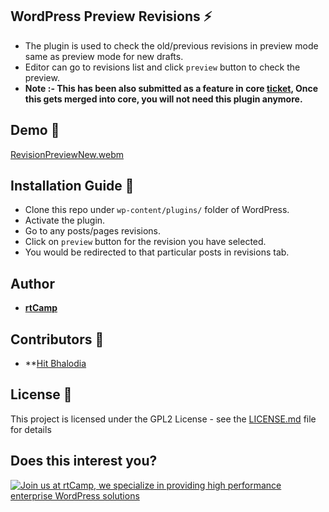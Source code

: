 ## WordPress Preview Revisions :zap:

* The plugin is used to check the old/previous revisions in preview mode same as preview mode for new drafts.
* Editor can go to revisions list and click `preview` button to check the preview.
* **Note :- This has been also submitted as a feature in core [ticket](https://core.trac.wordpress.org/ticket/57641), Once this gets merged into core, you will not need this plugin anymore.**

## Demo :movie_camera:

[RevisionPreviewNew.webm](https://user-images.githubusercontent.com/58802366/216951039-21a917e2-e9aa-4fab-8450-57600f0aa9ce.webm)

## Installation Guide :guide_dog:

* Clone this repo under `wp-content/plugins/` folder of WordPress.
* Activate the plugin.
* Go to any posts/pages revisions.
* Click on `preview` button for the revision you have selected.
* You would be redirected to that particular posts in revisions tab.

## Author

* **[rtCamp](https://rtcamp.com)**

## Contributors :bust_in_silhouette:

* **[Hit Bhalodia](https://github.com/hbhalodia)

## License :page_with_curl:

This project is licensed under the GPL2 License - see the [LICENSE.md](LICENSE.md) file for details


## Does this interest you?

<a href="https://rtcamp.com/"><img src="https://rtcamp.com/wp-content/uploads/sites/2/2019/04/github-banner@2x.png" alt="Join us at rtCamp, we specialize in providing high performance enterprise WordPress solutions"></a>
